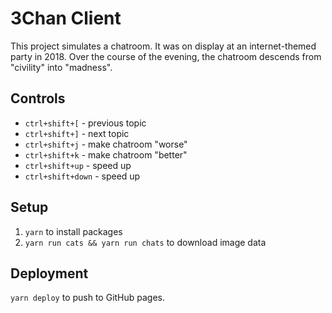 # 3Chan Client

This project simulates a chatroom. It was on display at an internet-themed party in 2018. Over the course of the evening, the chatroom descends from "civility" into "madness".

## Controls

- `ctrl+shift+[` - previous topic
- `ctrl+shift+]` - next topic
- `ctrl+shift+j` - make chatroom "worse"
- `ctrl+shift+k` - make chatroom "better"
- `ctrl+shift+up` - speed up
- `ctrl+shift+down` - speed up

## Setup

1. `yarn` to install packages
2. `yarn run cats && yarn run chats` to download image data

## Deployment

`yarn deploy` to push to GitHub pages.

